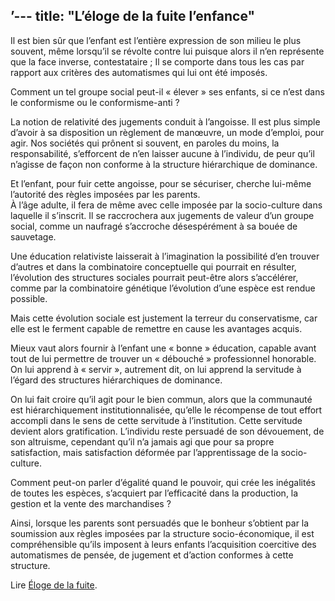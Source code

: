 ’---
title: "L’éloge de la fuite l’enfance"
---

Il est bien sûr que l’enfant est l’entière expression de son milieu le plus souvent, même lorsqu’il se révolte contre lui puisque alors il n’en représente que la face inverse, contestataire ; Il se comporte dans tous les cas par rapport aux critères des automatismes qui lui ont été imposés. 

Comment un tel groupe social peut-il « élever » ses enfants, si ce n’est dans le conformisme ou le conformisme-anti ?

La notion de relativité des jugements conduit à l’angoisse. Il est plus simple d’avoir à sa disposition un règlement de manœuvre, un mode d’emploi, pour agir. Nos sociétés qui prônent si souvent, en paroles du moins, la responsabilité, s’efforcent de n’en laisser aucune à l’individu, de peur qu’il n’agisse de façon non conforme à la structure hiérarchique de dominance.

Et l’enfant, pour fuir cette angoisse, pour se sécuriser, cherche lui-même l’autorité des règles imposées par les parents.  
À l’âge adulte, il fera de même avec celle imposée par la socio-culture dans laquelle il s’inscrit. Il se raccrochera aux jugements de valeur d’un groupe social, comme un naufragé s’accroche désespérément à sa bouée de sauvetage.

Une éducation relativiste laisserait à l’imagination la possibilité d’en trouver d’autres et dans la combinatoire conceptuelle qui pourrait en résulter, l’évolution des structures sociales pourrait peut-être alors s’accélérer, comme par la combinatoire génétique l’évolution d’une espèce est rendue possible. 

Mais cette évolution sociale est justement la terreur du conservatisme, car elle est le ferment capable de remettre en cause les avantages acquis.

Mieux vaut alors fournir à l’enfant une « bonne » éducation, capable avant tout de lui permettre de trouver un « débouché » professionnel honorable. On lui apprend à « servir », autrement dit, on lui apprend la servitude à l’égard des structures hiérarchiques de dominance. 

On lui fait croire qu’il agit pour le bien commun, alors que la communauté est hiérarchiquement institutionnalisée, qu’elle le récompense de tout effort accompli dans le sens de cette servitude à l’institution. Cette servitude devient alors gratification. L’individu reste persuadé de son dévouement, de son altruisme, cependant qu’il n’a jamais agi que pour sa propre satisfaction, mais satisfaction déformée par l’apprentissage de la socio-culture.

Comment peut-on parler d’égalité quand le pouvoir, qui crée les inégalités de toutes les espèces, s’acquiert par l’efficacité dans la production, la gestion et la vente des marchandises ?

Ainsi, lorsque les parents sont persuadés que le bonheur s’obtient par la soumission aux règles imposées par la structure socio-économique, il est compréhensible qu’ils imposent à leurs enfants l’acquisition coercitive des automatismes de pensée, de jugement et d’action conformes à cette structure.

Lire [Éloge de la fuite](http://pierre.coninx.free.fr/lectures/laborit.htm).